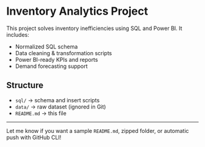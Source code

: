 # Inventory Analytics Project

This project solves inventory inefficiencies using SQL and Power BI. It includes:

- Normalized SQL schema
- Data cleaning & transformation scripts
- Power BI-ready KPIs and reports
- Demand forecasting support

## Structure
- `sql/` → schema and insert scripts
- `data/` → raw dataset (ignored in Git)
- `README.md` → this file

---

Let me know if you want a sample `README.md`, zipped folder, or automatic push with GitHub CLI!
